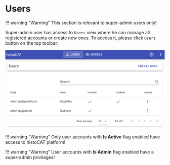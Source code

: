 # Users

!!! warning "Warning"
    This section is relevant to super-admin users only!

Super-admin user has access to `Users` view where he can manage all registered accounts or create new ones.
To access it, please click `Users` button on the top toolbar:

![Users view](../assets/users-view.png)

!!! warning "Warning"
    Only user accounts with **Is Active** flag enabled have access to histoCAT platform!

!!! warning "Warning"
    User accounts with **Is Admin** flag enabled have a super-admin privileges!
